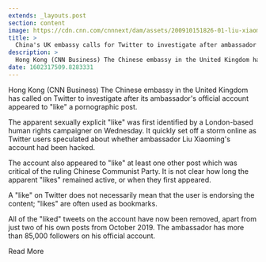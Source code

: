 ```yaml
--- 
extends: _layouts.post 
section: content 
image: https://cdn.cnn.com/cnnnext/dam/assets/200910151826-01-liu-xiaoming-uk-china-super-tease.jpg 
title: > 
  China's UK embassy calls for Twitter to investigate after ambassador's account 'likes' pornographic tweet 
description: > 
  Hong Kong (CNN Business) The Chinese embassy in the United Kingdom has called on Twitter to investigate after its ambassador's official account appeared to "like" a pornographic post.It quickly set off a storm online as Twitter users speculated about whether ambassador Liu Xiaoming's account had been hacked.The account also appeared to "like" at least one other post which was critical of the ruling Chinese Communist Party.It is not clear how long the apparent "likes" remained active, or when they first appeared.The ambassador has more than 85,000 followers on his official account. 
date: 1602317509.8283331 
--- 
```

Hong Kong (CNN Business) The Chinese embassy in the United Kingdom has called on Twitter to investigate after its ambassador's official account appeared to "like" a pornographic post.

The apparent sexually explicit "like" was first identified by a London-based human rights campaigner on Wednesday. It quickly set off a storm online as Twitter users speculated about whether ambassador Liu Xiaoming's account had been hacked.

The account also appeared to "like" at least one other post which was critical of the ruling Chinese Communist Party. It is not clear how long the apparent "likes" remained active, or when they first appeared.

A "like" on Twitter does not necessarily mean that the user is endorsing the content; "likes" are often used as bookmarks.

All of the "liked" tweets on the account have now been removed, apart from just two of his own posts from October 2019. The ambassador has more than 85,000 followers on his official account.

Read More